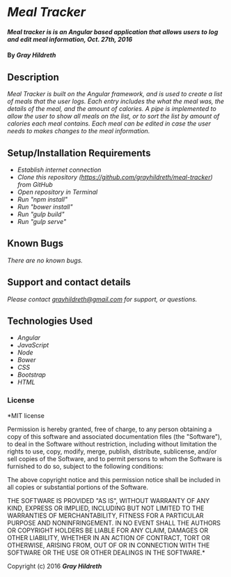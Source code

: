 # _Meal Tracker_

#### _Meal tracker is is an Angular based application that allows users to log and edit meal information, Oct. 27th, 2016_

#### By _**Gray Hildreth**_

## Description

_Meal Tracker is built on the Angular framework, and is used to create a list of meals that the user logs. Each entry includes the what the meal was, the details of the meal, and the amount of calories. A pipe is implemented to allow the user to show all meals on the list, or to sort the list by amount of calories each meal contains. Each meal can be edited in case the user needs to makes changes to the meal information._

## Setup/Installation Requirements

* _Establish internet connection_
* _Clone this repository (https://github.com/grayhildreth/meal-tracker) from GitHub_
* _Open repository in Terminal_
* _Run "npm install"_
* _Run "bower install"_
* _Run "gulp build"_
* _Run "gulp serve"_

## Known Bugs

_There are no known bugs._

## Support and contact details

_Please contact grayhildreth@gmail.com for support, or questions._

## Technologies Used

* _Angular_
* _JavaScript_
* _Node_
* _Bower_
* _CSS_
* _Bootstrap_
* _HTML_


### License

*MIT license

Permission is hereby granted, free of charge, to any person obtaining a copy of this software and associated documentation files (the "Software"), to deal in the Software without restriction, including without limitation the rights to use, copy, modify, merge, publish, distribute, sublicense, and/or sell copies of the Software, and to permit persons to whom the Software is furnished to do so, subject to the following conditions:

The above copyright notice and this permission notice shall be included in all copies or substantial portions of the Software.

THE SOFTWARE IS PROVIDED "AS IS", WITHOUT WARRANTY OF ANY KIND, EXPRESS OR IMPLIED, INCLUDING BUT NOT LIMITED TO THE WARRANTIES OF MERCHANTABILITY, FITNESS FOR A PARTICULAR PURPOSE AND NONINFRINGEMENT. IN NO EVENT SHALL THE AUTHORS OR COPYRIGHT HOLDERS BE LIABLE FOR ANY CLAIM, DAMAGES OR OTHER LIABILITY, WHETHER IN AN ACTION OF CONTRACT, TORT OR OTHERWISE, ARISING FROM, OUT OF OR IN CONNECTION WITH THE SOFTWARE OR THE USE OR OTHER DEALINGS IN THE SOFTWARE.*

Copyright (c) 2016 **_Gray Hildreth_**
